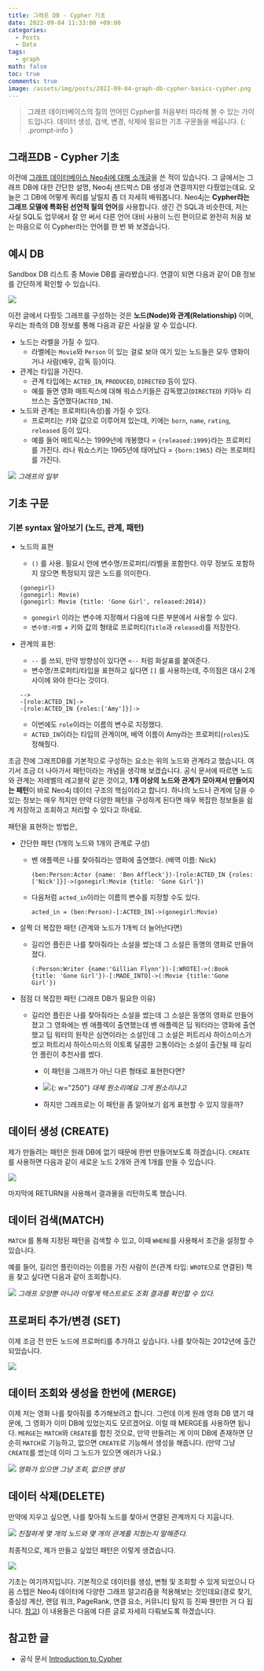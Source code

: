 ```yaml
---
title: 그래프 DB - Cypher 기초
date: 2022-09-04 11:33:00 +09:00
categories:
  - Posts
  - Data
tags:
  - graph
math: false
toc: true
comments: true
image: /assets/img/posts/2022-09-04-graph-db-cypher-basics-cypher.png
---
```

> 그래프 데이터베이스의 질의 언어인 Cypher를 처음부터 따라해 볼 수 있는 가이드입니다. 데이터 생성, 검색, 변경, 삭제에 필요한 기초 구문들을 배웁니다.
{: .prompt-info }

## 그래프DB - Cypher 기초

이전에 [그래프 데이터베이스 Neo4j에 대해 소개글](https://pizzathief.github.io/intro-to-graph-database-and-neo4j)을 쓴 적이 있습니다. 그 글에서는 그래프 DB에 대한 간단한 설명, Neo4j 샌드박스 DB 생성과 연결까지만 다뤘었는데요. 오늘은 그 DB에 어떻게 쿼리를 날릴지 좀 더 자세히 배워봅니다. Neo4j는 **Cypher라는 그래프 모델에 특화된 선언적 질의 언어**를 사용합니다. 생긴 건 SQL과 비슷한데, 저는 사실 SQL도 업무에서 잘 안 써서 다른 언어 대비 사용이 느린 편이므로 완전히 처음 보는 마음으로 이 Cypher라는 언어를 한 번 봐 보겠습니다.

## 예시 DB

Sandbox DB 리스트 중 Movie DB를 골라봤습니다. 연결이 되면 다음과 같이 DB 정보를 간단하게 확인할 수 있습니다.

![](/assets/img/posts/2022-09-04-graph-db-cypher-basics_1.png)


이전 글에서 다뤘듯 그래프를 구성하는 것은 **노드(Node)와 관계(Relationship)** 이며, 우리는 좌측의 DB 정보를 통해 다음과 같은 사실을 알 수 있습니다.

- 노드는 라벨을 가질 수 있다.
    - 라벨에는 `Movie`와 `Person` 이 있는 걸로 보아 여기 있는 노드들은 모두 영화이거나 사람(배우, 감독 등)이다.
- 관계는 타입을 가진다.
    - 관계 타입에는 `ACTED_IN`, `PRODUCED`, `DIRECTED` 등이 있다.
    - 예를 들면 영화 매트릭스에 대해 워쇼스키들은 감독했고(`DIRECTED`) 키아누 리브스는 출연했다(`ACTED_IN`).
- 노드와 관계는 프로퍼티(속성)를 가질 수 있다.
    - 프로퍼티는 키와 값으로 이루어져 있는데, 키에는 `born`, `name`, `rating`, `released` 등이 있다.
    - 예를 들어 매트릭스는 1999년에 개봉했다 =  `{released:1999}`라는 프로퍼티를 가진다. 라나 워쇼스키는 1965년에 태어났다 = `{born:1965}` 라는 프로퍼티를 가진다.

![](/assets/img/posts/2022-09-04-graph-db-cypher-basics_2.png)
_그래프의 일부_

## 기초 구문

### 기본 syntax 알아보기 (노드, 관계, 패턴)

- 노드의 표현
    - `()` 를 사용. 필요시 안에 변수명/프로퍼티/라벨을 포함한다. 아무 정보도 포함하지 않으면 특정되지 않은 노드를 의미한다.
    
    ```
    (gonegirl)
    (gonegirl: Movie)
    (gonegirl: Movie {title: 'Gone Girl', released:2014})
    ```
    
    - `gonegirl` 이라는 변수에 지정해서 다음에 다른 부분에서 사용할 수 있다.
    - `변수명:라벨` + 키와 값의 형태로 프로퍼티(`Title`과 `released`)를 저장한다.
- 관계의 표현:
    - `--` 를 쓰되, 만약 방향성이 있다면 `<--` 처럼 화살표를 붙여준다.
    - 변수명/프로퍼티/타입을 표현하고 싶다면 `[]` 를 사용하는데, 주의점은 대시 2개 사이에 와야 한다는 것이다.
    
    ```
    -->
    -[role:ACTED_IN]->
    -[role:ACTED_IN {roles:['Amy']}]->
    ```
    
    - 이번에도 `role`이라는 이름의 변수로 지정했다.
    - `ACTED_IN`이라는 타입의 관계이며, 배역 이름이 Amy라는 프로퍼티(`roles`)도 정해줬다.

조금 전에 그래프DB를 기본적으로 구성하는 요소는 위의 노드와 관계라고 했습니다. 여기서 조금 더 나아가서 패턴이라는 개념을 생각해 보겠습니다. 공식 문서에 따르면 노드와 관계는 저레벨의 레고블락 같은 것이고, **1개 이상의 노드와 관계가 모아져서 만들어지는 패턴**이 바로 Neo4j 데이터 구조의 핵심이라고 합니다. 하나의 노드나 관계에 담을 수 있는 정보는 매우 적지만 만약 다양한 패턴을 구성하게 된다면 매우 복잡한 정보들을 쉽게 저장하고 조회하고 처리할 수 있다고 하네요.

패턴을 표현하는 방법은,

- 간단한 패턴 (1개의 노드와 1개의 관계로 구성)
    - 벤 애플렉은 나를 찾아줘라는 영화에 출연했다. (배역 이름: Nick)
        
        ```
        (ben:Person:Actor {name: 'Ben Affleck'})-[role:ACTED_IN {roles: ['Nick']}]->(gonegirl:Movie {title: 'Gone Girl'})
        ```
        
    - 다음처럼 `acted_in`이라는 이름의 변수를 지정할 수도 있다.
        
        ```
        acted_in = (ben:Person)-[:ACTED_IN]->(gonegirl:Movie)
        ```
        
- 살짝 더 복잡한 패턴 (관계와 노드가 1개씩 더 늘어난다면)
    - 길리언 플린은 나를 찾아줘라는 소설을 썼는데 그 소설은 동명의 영화로 만들어졌다.
        
        ```
        (:Person:Writer {name:'Gillian Flynn'})-[:WROTE]->(:Book {title: 'Gone Girl'})-[:MADE_INTO]->(:Movie {title:'Gone Girl'})
        ```
        
- 점점 더 복잡한 패턴 (그래프 DB가 필요한 이유)
    - 길리언 플린은 나를 찾아줘라는 소설을 썼는데 그 소설은 동명의 영화로 만들어졌고 그 영화에는 벤 애플렉이 출연했는데 벤 애플렉은 딥 워터라는 영화에 출연했고 딥 워터의 원작은 심연이라는 소설인데 그 소설은 퍼트리샤 하이스미스가 썼고 퍼트리샤 하이스미스의 이토록 달콤한 고통이라는 소설이 출간될 때 길리언 플린이 추천사를 썼다.
        - 이 패턴을 그래프가 아닌 다른 형태로 표현한다면?
        - ![](/assets/img/posts/2022-09-04-graph-db-cypher-basics_cat.jpg){: w="250"}
            _대체 뭔소리예요 그게 뭔소리냐고_
            
        - 하지만 그래프로는 이 패턴을 좀 알아보기 쉽게 표현할 수 있지 않을까?

## 데이터 생성 (CREATE)

제가 만들려는 패턴은 원래 DB에 없기 때문에 한번 만들어보도록 하겠습니다. `CREATE` 를 사용하면 다음과 같이 새로운 노드 2개와 관계 1개를 만들 수 있습니다.

![](/assets/img/posts/2022-09-04-graph-db-cypher-basics_3.png)

마지막에 RETURN을 사용해서 결과물을 리턴하도록 했습니다.



## 데이터 검색(MATCH)

`MATCH` 를 통해 지정된 패턴을 검색할 수 있고, 이때 `WHERE`를 사용해서 조건을 설정할 수 있습니다.

예를 들어, 길리언 플린이라는 이름을 가진 사람이 쓴(관계 타입: `WROTE`으로 연결된) 책을 찾고 싶다면 다음과 같이 조회합니다.

![](/assets/img/posts/2022-09-04-graph-db-cypher-basics_4.png)
_그래프 모양뿐 아니라 이렇게 텍스트로도 조회 결과를 확인할 수 있다._

## 프로퍼티 추가/변경 (SET)

이제 조금 전 만든 노드에 프로퍼티를 추가하고 싶습니다. 나를 찾아줘는 2012년에 출간되었습니다.

![](/assets/img/posts/2022-09-04-graph-db-cypher-basics_5.png)

## 데이터 조회와 생성을 한번에 (MERGE)

이제 저는 영화 나를 찾아줘를 추가해보려고 합니다. 그런데 이게 원래 영화 DB 였기 때문에, 그 영화가 이미 DB에 있었는지도 모르겠어요. 이럴 때 MERGE를 사용하면 됩니다. `MERGE`는 `MATCH`와 `CREATE`를 합친 것으로, 만약 만들려는 게 이미 DB에 존재하면 단순히 `MATCH`로 기능하고, 없으면 `CREATE`로 기능해서 생성을 해줍니다. (만약 그냥 `CREATE`를 썼는데 이미 그 노드가 있으면 에러가 나요.)

![](/assets/img/posts/2022-09-04-graph-db-cypher-basics_6.png)
_영화가 있으면 그냥 조회, 없으면 생성_

## 데이터 삭제(DELETE)

만약에 지우고 싶으면, 나를 찾아줘 노드를 찾아서 연결된 관계까지 다 지웁니다.

![](/assets/img/posts/2022-09-04-graph-db-cypher-basics_7.png)
_친절하게 몇 개의 노드와 몇 개의 관계를 지웠는지 말해준다._

최종적으로, 제가 만들고 싶었던 패턴은 이렇게 생겼습니다.

![](/assets/img/posts/2022-09-04-graph-db-cypher-basics_8.png)

기초는 여기까지입니다.  기본적으로 데이터를 생성, 변형 및 조회할 수 있게 되었으니 다음 스텝은 Neo4j 데이터에 다양한 그래프 알고리즘을 적용해보는 것인데요(경로 찾기, 중심성 계산,  랜덤 워크, PageRank, 연결 요소, 커뮤니티 탐지 등 진짜 웬만한 거 다 됩니다. [참고](https://neo4j.com/docs/graph-data-science/current/algorithms/)) 이 내용들은 다음에 다른 글로 자세히 다뤄보도록 하겠습니다.


## 참고한 글

- 공식 문서 [Introduction to Cypher](https://neo4j.com/docs/getting-started/current/cypher-intro/)


